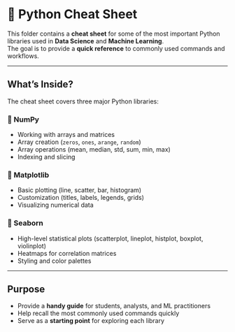 # 🐍 Python Cheat Sheet

This folder contains a **cheat sheet** for some of the most important Python libraries used in **Data Science** and **Machine Learning**.  
The goal is to provide a **quick reference** to commonly used commands and workflows.

---

## What’s Inside?
The cheat sheet covers three major Python libraries:

### 🔹 NumPy
- Working with arrays and matrices  
- Array creation (`zeros`, `ones`, `arange`, `random`)  
- Array operations (mean, median, std, sum, min, max)  
- Indexing and slicing  

### 🔹 Matplotlib
- Basic plotting (line, scatter, bar, histogram)  
- Customization (titles, labels, legends, grids)  
- Visualizing numerical data  

### 🔹 Seaborn
- High-level statistical plots (scatterplot, lineplot, histplot, boxplot, violinplot)  
- Heatmaps for correlation matrices  
- Styling and color palettes  

---

## Purpose
- Provide a **handy guide** for students, analysts, and ML practitioners  
- Help recall the most commonly used commands quickly  
- Serve as a **starting point** for exploring each library  





